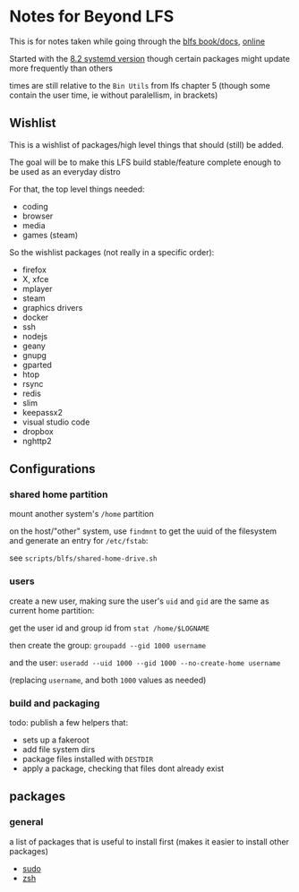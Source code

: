 # Notes for Beyond LFS

This is for notes taken while going through the [blfs book/docs](http://www.linuxfromscratch.org/blfs/downloads/stable-systemd), [online](https://www.linuxfromscratch.org/blfs/view/stable-systemd/)

Started with the [8.2 systemd version](http://www.linuxfromscratch.org/blfs/downloads/stable-systemd/BLFS-BOOK-8.2-systemd-nochunks.html)
though certain packages might update more frequently than others

times are still relative to the `Bin Utils` from lfs chapter 5 (though some contain the user time, ie without paralellism, in brackets)

## Wishlist

This is a wishlist of packages/high level things that should (still) be added.

The goal will be to make this LFS build stable/feature complete enough to be used as an everyday distro

For that, the top level things needed:

- coding
- browser
- media
- games (steam)

So the wishlist packages (not really in a specific order):

- firefox
- X, xfce
- mplayer
- steam
- graphics drivers
- docker
- ssh
- nodejs
- geany
- gnupg
- gparted
- htop
- rsync
- redis
- slim
- keepassx2
- visual studio code
- dropbox
- nghttp2

## Configurations

### shared home partition

mount another system's `/home` partition

on the host/"other" system, use `findmnt` to get the uuid of the filesystem and generate an entry for `/etc/fstab`:

see `scripts/blfs/shared-home-drive.sh`

### users

create a new user, making sure the user's `uid` and `gid` are the same as current home partition:

get the user id and group id from `stat /home/$LOGNAME`

then create the group: `groupadd --gid 1000 username`

and the user: `useradd --uid 1000 --gid 1000 --no-create-home username`

(replacing `username`, and both `1000` values as needed)

### build and packaging

todo: publish a few helpers that:

- sets up a fakeroot
- add file system dirs
- package files installed with `DESTDIR`
- apply a package, checking that files dont already exist

## packages

### general

a list of packages that is useful to install first (makes it easier to install other packages)

- [sudo](./packages/sudo.md)
- [zsh](./packages/zsh.md)

